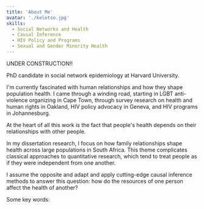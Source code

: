 ```yaml
---
title: 'About Me'
avatar: './keletso.jpg'
skills:
  - Social Networks and Health
  - Causal Inference
  - HIV Policy and Programs
  - Sexual and Gender Minority Health
---
```


UNDER CONSTRUCTION!!

PhD candidate in social network epidemiology at Harvard University. 

I'm currently fascinated with human relationships and how they shape population health. I came through a winding road, starting in LGBT anti-violence organizing in Cape Town, through survey research on health and human rights in Oakland, HIV policy advocacy in Geneva, and HIV programs in Johannesburg. 

At the heart of all this work is the fact that people's health depends on their relationships with other people.

In my dissertation research, I focus on how family relationships shape health across large populations in South Africa. This theme complicates classical approaches to quantitative research, which tend to treat people as if they were independent from one another. 

I assume the opposite and adapt and apply cutting-edge causal inference methods to answer this question: how do the resources of one person affect the health of another?

Some key words:

